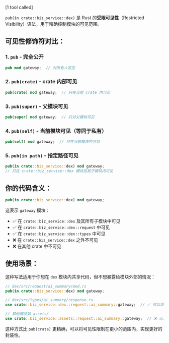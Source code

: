 [1 tool called]

`pub(in crate::biz_service::dex)` 是 Rust 的**受限可见性**（Restricted Visibility）语法，用于精确控制模块的可见范围。

## **可见性修饰符对比：**

### 1. **`pub`** - 完全公开
```rust
pub mod gateway;  // 对所有人可见
```

### 2. **`pub(crate)`** - crate 内部可见
```rust
pub(crate) mod gateway;  // 只在当前 crate 内可见
```

### 3. **`pub(super)`** - 父模块可见
```rust
pub(super) mod gateway;  // 只对父模块可见
```

### 4. **`pub(self)`** - 当前模块可见（等同于私有）
```rust
pub(self) mod gateway;  // 只在当前模块内可见
```

### 5. **`pub(in path)`** - 指定路径可见
```rust
pub(in crate::biz_service::dex) mod gateway;  
// 只在 crate::biz_service::dex 模块及其子模块内可见
```

## **你的代码含义：**

```rust
pub(in crate::biz_service::dex) mod gateway;
```

这表示 `gateway` 模块：
- ✅ 在 `crate::biz_service::dex` 及其所有子模块中可见
- ✅ 在 `crate::biz_service::dex::request` 中可见
- ✅ 在 `crate::biz_service::dex::types` 中可见
- ❌ 在 `crate::biz_service::dex` 之外不可见
- ❌ 在其他 crate 中不可见

## **使用场景：**

这种写法适用于你想在 `dex` 模块内共享代码，但不想暴露给模块外部的情况：

```rust
// dex/src/request/ai_summary/mod.rs
pub(in crate::biz_service::dex) mod gateway;

// dex/src/types/ai_summary/response.rs
use crate::biz_service::dex::request::ai_summary::gateway;  // ✅ 可以访问

// 其他模块如 assets/
use crate::biz_service::assets::request::ai_summary::gateway;  // ❌ 无法访问
```

这种方式比 `pub(crate)` 更精确，可以将可见性限制在更小的范围内，实现更好的封装性。
